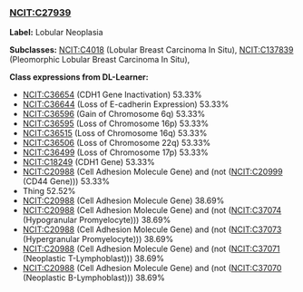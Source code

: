 
### [NCIT:C27939](http://purl.obolibrary.org/obo/NCIT_C27939)
**Label:** Lobular Neoplasia

**Subclasses:** [NCIT:C4018](http://purl.obolibrary.org/obo/NCIT_C4018) (Lobular Breast Carcinoma In Situ), [NCIT:C137839](http://purl.obolibrary.org/obo/NCIT_C137839) (Pleomorphic Lobular Breast Carcinoma In Situ), 

**Class expressions from DL-Learner:**

- [NCIT:C36654](http://purl.obolibrary.org/obo/NCIT_C36654) (CDH1 Gene Inactivation) 53.33%
- [NCIT:C36644](http://purl.obolibrary.org/obo/NCIT_C36644) (Loss of E-cadherin Expression) 53.33%
- [NCIT:C36596](http://purl.obolibrary.org/obo/NCIT_C36596) (Gain of Chromosome 6q) 53.33%
- [NCIT:C36595](http://purl.obolibrary.org/obo/NCIT_C36595) (Loss of Chromosome 16p) 53.33%
- [NCIT:C36515](http://purl.obolibrary.org/obo/NCIT_C36515) (Loss of Chromosome 16q) 53.33%
- [NCIT:C36506](http://purl.obolibrary.org/obo/NCIT_C36506) (Loss of Chromosome 22q) 53.33%
- [NCIT:C36499](http://purl.obolibrary.org/obo/NCIT_C36499) (Loss of Chromosome 17p) 53.33%
- [NCIT:C18249](http://purl.obolibrary.org/obo/NCIT_C18249) (CDH1 Gene) 53.33%
- [NCIT:C20988](http://purl.obolibrary.org/obo/NCIT_C20988) (Cell Adhesion Molecule Gene) and (not ([NCIT:C20999](http://purl.obolibrary.org/obo/NCIT_C20999) (CD44 Gene))) 53.33%
- Thing 52.52%
- [NCIT:C20988](http://purl.obolibrary.org/obo/NCIT_C20988) (Cell Adhesion Molecule Gene) 38.69%
- [NCIT:C20988](http://purl.obolibrary.org/obo/NCIT_C20988) (Cell Adhesion Molecule Gene) and (not ([NCIT:C37074](http://purl.obolibrary.org/obo/NCIT_C37074) (Hypogranular Promyelocyte))) 38.69%
- [NCIT:C20988](http://purl.obolibrary.org/obo/NCIT_C20988) (Cell Adhesion Molecule Gene) and (not ([NCIT:C37073](http://purl.obolibrary.org/obo/NCIT_C37073) (Hypergranular Promyelocyte))) 38.69%
- [NCIT:C20988](http://purl.obolibrary.org/obo/NCIT_C20988) (Cell Adhesion Molecule Gene) and (not ([NCIT:C37071](http://purl.obolibrary.org/obo/NCIT_C37071) (Neoplastic T-Lymphoblast))) 38.69%
- [NCIT:C20988](http://purl.obolibrary.org/obo/NCIT_C20988) (Cell Adhesion Molecule Gene) and (not ([NCIT:C37070](http://purl.obolibrary.org/obo/NCIT_C37070) (Neoplastic B-Lymphoblast))) 38.69%


